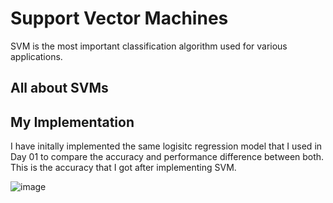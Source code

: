 # Support Vector Machines
SVM is the most important classification algorithm used for various applications.

## All about SVMs

## My Implementation
I have initally implemented the same logisitc regression model that I used in Day 01 to compare the accuracy and performance difference between both.
This is the accuracy that I got after implementing SVM.

![image](https://user-images.githubusercontent.com/32769743/42462173-19693ef2-83c0-11e8-9380-60d548c90cbb.png)

